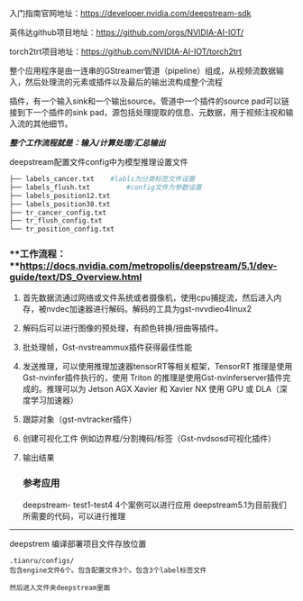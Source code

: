 入门指南官网地址：https://developer.nvidia.com/deepstream-sdk 

英伟达github项目地址：https://github.com/orgs/NVIDIA-AI-IOT/

torch2trt项目地址：https://github.com/NVIDIA-AI-IOT/torch2trt

整个应用程序是由一连串的GStreamer管道（pipeline）组成，从视频流数据输入，然后处理流的元素或插件以及最后的输出流构成整个流程

插件，有一个输入sink和一个输出source。管道中一个插件的source pad可以链接到下一个插件的sink pad，源包括处理提取的信息、元数据，用于视频注视和输入流的其他细节。      

***整个工作流程就是：输入/计算处理/汇总输出***

deepstream配置文件config中为模型推理设置文件

``` python
├── labels_cancer.txt    #labls为分类标签文件设置
├── labels_flush.txt		 #config文件为参数设置
├── labels_position12.txt
├── labels_position38.txt
├── tr_cancer_config.txt
├── tr_flush_config.txt
└── tr_position_config.txt
```

### **工作流程：**https://docs.nvidia.com/metropolis/deepstream/5.1/dev-guide/text/DS_Overview.html

1. 首先数据流通过网络或文件系统或者摄像机，使用cpu捕捉流，然后进入内存，被nvdec加速器进行解码。解码的工具为gst-nvvdieo4linux2

2. 解码后可以进行图像的预处理，有颜色转换/扭曲等插件。

3. 批处理帧，Gst-nvstreammux插件获得最佳性能

4. 发送推理，可以使用推理加速器tensorRT等相关框架，TensorRT 推理是使用Gst-nvinfer插件执行的，使用 Triton 的推理是使用Gst-nvinferserver插件完成的。推理可以为 Jetson AGX Xavier 和 Xavier NX 使用 GPU 或 DLA（深度学习加速器）

5. 跟踪对象（gst-nvtracker插件）

6. 创建可视化工件 例如边界框/分割掩码/标签（Gst-nvdsosd可视化插件）

7. 输出结果

   ### 参考应用

   deepstream- test1-test4 4个案例可以进行应用
   deepstream5.1为目前我们所需要的代码，可以进行推理

---
deepstrem 编译部署项目文件存放位置

```
.tianru/configs/
包含engine文件6个。包含配置文件3个。包含3个label标签文件

然后进入文件夹deepstream里面
```
   
               
